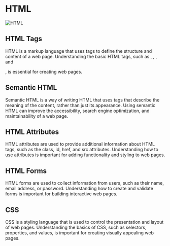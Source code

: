 # HTML

![HTML](https://img.shields.io/badge/HTML-E34F26?style=for-the-badge&logo=HTML5&logoColor=E34F26&labelColor=gray)

## HTML Tags

HTML is a markup language that uses tags to define the structure and content of a web page. Understanding the basic HTML tags, such as <html>, <head>, <body>, and <p>, is essential for creating web pages.

## Semantic HTML

Semantic HTML is a way of writing HTML that uses tags that describe the meaning of the content, rather than just its appearance. Using semantic HTML can improve the accessibility, search engine optimization, and maintainability of a web page.

## HTML Attributes

HTML attributes are used to provide additional information about HTML tags, such as the class, id, href, and src attributes. Understanding how to use attributes is important for adding functionality and styling to web pages.

## HTML Forms

HTML forms are used to collect information from users, such as their name, email address, or password. Understanding how to create and validate forms is important for building interactive web pages.

## CSS

CSS is a styling language that is used to control the presentation and layout of web pages. Understanding the basics of CSS, such as selectors, properties, and values, is important for creating visually appealing web pages.
